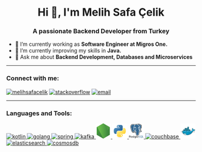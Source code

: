 <h1 align="center">Hi 👋, I'm Melih Safa Çelik</h1>
<h3 align="center">A passionate Backend Developer from Turkey</h3>

- 🔭 I’m currently working as **Software Engineer at Migros One.**  
- 🌱 I’m currently improving my skills in **Java.**  
- 💬 Ask me about **Backend Development, Databases and Microservices**  

---

<h3 align="left">Connect with me:</h3>
<p align="left">
<a href="https://linkedin.com/in/melihsafacelik" target="blank"><img align="center" src="https://raw.githubusercontent.com/rahuldkjain/github-profile-readme-generator/master/src/images/icons/Social/linked-in-alt.svg" alt="melihsafacelik" height="30" width="40" /></a>
<a href="https://stackoverflow.com/users/10926848/msc" target="blank"><img align="center" src="https://upload.wikimedia.org/wikipedia/commons/e/ef/Stack_Overflow_icon.svg" alt="stackoverflow" height="30" width="40" /></a>
<a href="mailto:melihsafa.c@gmail.com" target="blank"><img align="center" src="https://cdn-icons-png.flaticon.com/512/732/732200.png" alt="email" height="30" width="40" /></a>
</p>

---

<h3 align="left">Languages and Tools:</h3>
<p align="left">
  <a href="https://kotlinlang.org/" target="_blank" rel="noreferrer">
    <img src="https://upload.wikimedia.org/wikipedia/commons/7/74/Kotlin_Icon.png" alt="kotlin" width="40" height="40"/>
  </a>
  <a href="https://golang.org/" target="_blank" rel="noreferrer">
    <img src="https://cdn.jsdelivr.net/gh/devicons/devicon/icons/go/go-original.svg" alt="golang" width="40" height="40"/>
  </a>
  <a href="https://spring.io/" target="_blank" rel="noreferrer">
    <img src="https://www.vectorlogo.zone/logos/springio/springio-icon.svg" alt="spring" width="40" height="40"/>
  </a>
  <a href="https://kafka.apache.org/" target="_blank" rel="noreferrer">
    <img src="https://cdn.worldvectorlogo.com/logos/kafka.svg" alt="kafka" width="40" height="40"/>
  <a href="https://nodejs.org/" target="_blank" rel="noreferrer">
    <img src="https://raw.githubusercontent.com/devicons/devicon/master/icons/nodejs/nodejs-original.svg" alt="nodejs" width="40" height="40"/>
  </a>
  <a href="https://www.python.org/" target="_blank" rel="noreferrer">
    <img src="https://raw.githubusercontent.com/devicons/devicon/master/icons/python/python-original.svg" alt="python" width="40" height="40"/>
  </a>
  <a href="https://www.postgresql.org/" target="_blank" rel="noreferrer">
    <img src="https://raw.githubusercontent.com/devicons/devicon/master/icons/postgresql/postgresql-original-wordmark.svg" alt="postgresql" width="40" height="40"/>
  </a>
  <a href="https://couchbase.com/" target="_blank" rel="noreferrer">
    <img src="https://www.vectorlogo.zone/logos/couchbase/couchbase-icon.svg" alt="couchbase" width="40" height="40"/>
  </a>
  <a href="https://www.docker.com/" target="_blank" rel="noreferrer">
    <img src="https://raw.githubusercontent.com/devicons/devicon/master/icons/docker/docker-original.svg" alt="docker" width="40" height="40"/>
  </a>
  <a href="https://www.elastic.co/" target="_blank" rel="noreferrer">
    <img src="https://www.vectorlogo.zone/logos/elastic/elastic-icon.svg" alt="elasticsearch" width="40" height="40"/>
  </a>
  <a href="https://learn.microsoft.com/en-us/azure/cosmos-db/" target="_blank" rel="noreferrer">
    <img src="https://upload.wikimedia.org/wikipedia/commons/thumb/4/4e/Azure_Cosmos_DB.svg/1200px-Azure_Cosmos_DB.svg.png" alt="cosmosdb" width="40" height="40"/>
  </a>
  
</p>
